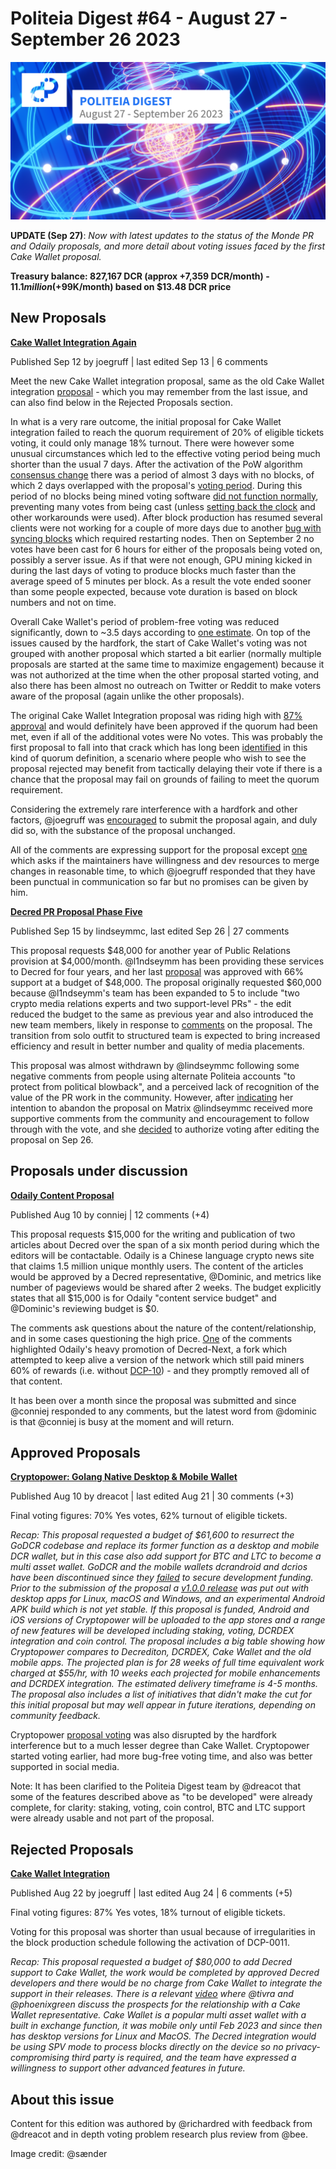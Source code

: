 # Politeia Digest #64 - August 27 - September 26 2023

![Image credit: @sænder](img/issue064/064-title.png)

**UPDATE (Sep 27)**: *Now with latest updates to the status of the Monde PR and Odaily proposals, and more detail about voting issues faced by the first Cake Wallet proposal.*

**Treasury balance: 827,167 DCR (approx +7,359 DCR/month) - $11.1 million (+$99K/month) based on $13.48 DCR price**

## New Proposals

**[Cake Wallet Integration Again](https://proposals.decred.org/record/b3bdacb)**

Published Sep 12 by joegruff | last edited Sep 13 | 6 comments

Meet the new Cake Wallet integration proposal, same as the old Cake Wallet integration [proposal](https://proposals.decred.org/record/2f25f2d) - which you may remember from the last issue, and can also find below in the Rejected Proposals section.

In what is a very rare outcome, the initial proposal for Cake Wallet integration failed to reach the quorum requirement of 20% of eligible tickets voting, it could only manage 18% turnout. There were however some unusual circumstances which led to the effective voting period being much shorter than the usual 7 days. After the activation of the PoW algorithm [consensus change](https://github.com/decred/dcps/blob/master/dcp-0011/dcp-0011.mediawiki) there was a period of almost 3 days with no blocks, of which 2 days overlapped with the proposal's [voting period](https://dcrdata.decred.org/proposal/2f25f2da17aa4007). During this period of no blocks being mined voting software [did not function normally](https://matrix.to/#/!qYpAAClAYrHaUIGkLs:decred.org/$Q4g7SkmU07zBxyufYUdHi8jCbipCQLRPOYrBtxjTC_Y), preventing many votes from being cast (unless [setting back the clock](https://matrix.to/#/!qYpAAClAYrHaUIGkLs:decred.org/$Up4fpmE77Xle4zfe1h1wKd9QlhTHhYxK1WRW_Ivvugk) and other workarounds were used). After block production has resumed several clients were not working for a couple of more days due to another [bug with syncing blocks](https://matrix.to/#/!qYpAAClAYrHaUIGkLs:decred.org/$BCNsqoUfeOqYaVWIO7EUH3O14Kojns9Y5HiDvXa1VWg) which required restarting nodes. Then on September 2 no votes have been cast for 6 hours for either of the proposals being voted on, possibly a server issue. As if that were not enough, GPU mining kicked in during the last days of voting to produce blocks much faster than the average speed of 5 minutes per block. As a result the vote ended sooner than some people expected, because vote duration is based on block numbers and not on time.

Overall Cake Wallet's period of problem-free voting was reduced significantly, down to ~3.5 days according to [one estimate](https://matrix.to/#/!qYpAAClAYrHaUIGkLs:decred.org/$3iVbKTZ_iGrQYKnNBszExCjfHP-LY5eYesu2wB6rJQY). On top of the issues caused by the hardfork, the start of Cake Wallet's voting was not grouped with another proposal which started a bit earlier (normally multiple proposals are started at the same time to maximize engagement) because it was not authorized at the time when the other proposal started voting, and also there has been almost no outreach on Twitter or Reddit to make voters aware of the proposal (again unlike the other proposals).

The original Cake Wallet Integration proposal was riding high with [87% approval](https://dcrdata.decred.org/proposal/2f25f2da17aa4007) and would definitely have been approved if the quorum had been met, even if all of the additional votes were No votes. This was probably the first proposal to fall into that crack which has long been [identified](https://blockcommons.red/publication/quorum-change-examples/) in this kind of quorum definition, a scenario where people who wish to see the proposal rejected may benefit from tactically delaying their vote if there is a chance that the proposal may fail on grounds of failing to meet the quorum requirement.

Considering the extremely rare interference with a hardfork and other factors, @joegruff was [encouraged](https://matrix.to/#/!qYpAAClAYrHaUIGkLs:decred.org/$5jUX97uN0bew594frHrgkCiMtsCiZwZD51XCXzFiSDI) to submit the proposal again, and duly did so, with the substance of the proposal unchanged.

All of the comments are expressing support for the proposal except [one](https://proposals.decred.org/record/b3bdacb/comments/4) which asks if the maintainers have willingness and dev resources to merge changes in reasonable time, to which @joegruff responded that they have been punctual in communication so far but no promises can be given by him.

**[Decred PR Proposal Phase Five](https://proposals.decred.org/record/0c04c6f)**

Published Sep 15 by lindseymmc, last edited Sep 26 | 27 comments

This proposal requests $48,000 for another year of Public Relations provision at $4,000/month. @l1ndseymm has been providing these services to Decred for four years, and her last [proposal](https://proposals.decred.org/record/d5221a9) was approved with 66% support at a budget of $48,000. The proposal originally requested $60,000 because @l1ndseymm's team has been expanded to 5 to include "two crypto media relations experts and two support-level PRs" - the edit reduced the budget to the same as previous year and also introduced the new team members, likely in response to [comments](https://proposals.decred.org/record/0c04c6f/comments/20) on the proposal. The transition from solo outfit to structured team is expected to bring increased efficiency and result in better number and quality of media placements.

This proposal was almost withdrawn by @lindseymmc following some negative comments from people using alternate Politeia accounts "to protect from political blowback", and a perceived lack of recognition of the value of the PR work in the community. However, after [indicating](https://matrix.to/#/!qYpAAClAYrHaUIGkLs:decred.org/$OEmunnF2PoOqeShWG-q6E0gx7P-3ycYVfJh8vCuyQ8k) her intention to abandon the proposal on Matrix @lindseymmc received more supportive comments from the community and encouragement to follow through with the vote, and she [decided](https://matrix.to/#/!qYpAAClAYrHaUIGkLs:decred.org/$DaMHq-cvQxQxH8WNq3um20U4mINhLDZfzFI4LW8QIz8?via=decred.org&via=t2bot.io&via=matrix.org) to authorize voting after editing the proposal on Sep 26. 

## Proposals under discussion

**[Odaily Content Proposal](https://proposals.decred.org/record/b80040f)**

Published Aug 10 by conniej | 12 comments (+4)

This proposal requests $15,000 for the writing and publication of two articles about Decred over the span of a six month period during which the editors will be contactable. Odaily is a Chinese language crypto news site that claims 1.5 million unique monthly users. The content of the articles would be approved by a Decred representative, @Dominic, and metrics like number of pageviews would be shared after 2 weeks. The budget explicitly states that all $15,000 is for Odaily "content service budget" and @Dominic's reviewing budget is $0.

The comments ask questions about the nature of the content/relationship, and in some cases questioning the high price. [One](https://proposals.decred.org/record/b80040f/comments/3) of the comments highlighted Odaily's heavy promotion of Decred-Next, a fork which attempted to keep alive a version of the network which still paid miners 60% of rewards (i.e. without [DCP-10](https://github.com/decred/dcps/blob/master/dcp-0010/dcp-0010.mediawiki)) - and they promptly removed all of that content.

It has been over a month since the proposal was submitted and since @conniej responded to any comments, but the latest word from @dominic is that @conniej is busy at the moment and will return.

## Approved Proposals

**[Cryptopower: Golang Native Desktop & Mobile Wallet](https://proposals.decred.org/record/256efee)**

Published Aug 10 by dreacot | last edited Aug 21 | 30 comments (+3)

Final voting figures: 70% Yes votes, 62% turnout of eligible tickets.

*Recap: This proposal requested a budget of $61,600 to resurrect the GoDCR codebase and replace its former function as a desktop and mobile DCR wallet, but in this case also add support for BTC and LTC to become a multi asset wallet. GoDCR and the mobile wallets dcrandroid and dcrios have been discontinued since they [failed](https://proposals.decred.org/record/0ef42e5) to secure development funding. Prior to the submission of the proposal a [v1.0.0 release](https://github.com/crypto-power/cryptopower/releases/tag/release-v1.0.0) was put out with desktop apps for Linux, macOS and Windows, and an experimental Android APK build which is not yet stable. If this proposal is funded, Android and iOS versions of Cryptopower will be uploaded to the app stores and a range of new features will be developed including staking, voting, DCRDEX integration and coin control. The proposal includes a big table showing how Cryptopower compares to Decrediton, DCRDEX, Cake Wallet and the old mobile apps. The projected plan is for 28 weeks of full time equivalent work charged at $55/hr, with 10 weeks each projected for mobile enhancements and DCRDEX integration. The estimated delivery timeframe is 4-5 months. The proposal also includes a list of initiatives that didn't make the cut for this initial proposal but may well appear in future iterations, depending on community feedback.*

Cryptopower [proposal voting](https://dcrdata.decred.org/proposal/256efeee04b8145a) was also disrupted by the hardfork interference but to a much lesser degree than Cake Wallet. Cryptopower started voting earlier, had more bug-free voting time, and also was better supported in social media.

Note: It has been clarified to the Politeia Digest team by @dreacot that some of the features described above as "to be developed" were already complete, for clarity: staking, voting, coin control, BTC and LTC support were already usable and not part of the proposal.

## Rejected Proposals

**[Cake Wallet Integration](https://proposals.decred.org/record/2f25f2d)**

Published Aug 22 by joegruff | last edited Aug 24 | 6 comments (+5)

Final voting figures: 87% Yes votes, 18% turnout of eligible tickets.

Voting for this proposal was shorter than usual because of irregularities in the block production schedule following the activation of DCP-0011.

*Recap: This proposal requested a budget of $80,000 to add Decred support to Cake Wallet, the work would be completed by approved Decred developers and there would be no charge from Cake Wallet to integrate the support in their releases. There is a relevant [video](https://www.youtube.com/watch?v=0KKsD4ZhZn0) where @tivra and @phoenixgreen discuss the prospects for the relationship with a Cake Wallet representative. Cake Wallet is a popular multi asset wallet with a built in exchange function, it was mobile only until Feb 2023 and since then has desktop versions for Linux and MacOS. The Decred integration would be using SPV mode to process blocks directly on the device so no privacy-compromising third party is required, and the team have expressed a willingness to support other advanced features in future.*

## About this issue

Content for this edition was authored by @richardred with feedback from @dreacot and in depth voting problem research plus review from @bee.

Image credit: @sænder
